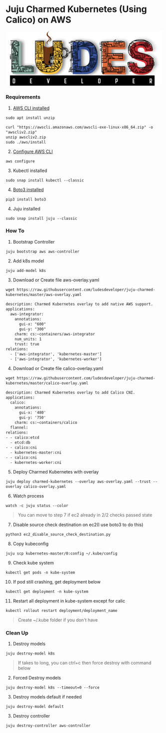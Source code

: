 # **Juju Charmed Kubernetes (Using Calico) on AWS**
<p align="center">
<img src="pic/ludes.png" width="500">
</p>

### **Requirements**
1. [AWS CLI installed](https://docs.aws.amazon.com/cli/latest/userguide/getting-started-install.html)
```
sudo apt install unzip
```
```
curl "https://awscli.amazonaws.com/awscli-exe-linux-x86_64.zip" -o "awscliv2.zip"
unzip awscliv2.zip
sudo ./aws/install
```
2. [Configure AWS CLI](https://docs.aws.amazon.com/cli/latest/userguide/cli-configure-quickstart.html#cli-configure-quickstart-config)
```
aws configure
```
3. Kubectl installed
```
sudo snap install kubectl --classic
```
4. [Boto3 installed](https://boto3.amazonaws.com/v1/documentation/api/latest/guide/quickstart.html)
```
pip3 install boto3
```
4. Juju installed
```
sudo snap install juju --classic
```
### **How To**
1. Bootstrap Controller
```
juju bootstrap aws aws-controller
```
2. Add k8s model
```
juju add-model k8s
```
3. Download or Create file aws-overlay.yaml
```
wget https://raw.githubusercontent.com/ludesdeveloper/juju-charmed-kubernetes/master/aws-overlay.yaml
```
```
description: Charmed Kubernetes overlay to add native AWS support.
applications:
  aws-integrator:
    annotations:
      gui-x: "600"
      gui-y: "300"
    charm: cs:~containers/aws-integrator
    num_units: 1
    trust: true
relations:
  - ['aws-integrator', 'kubernetes-master']
  - ['aws-integrator', 'kubernetes-worker']
```
4. Download or Create file calico-overlay.yaml
```
wget https://raw.githubusercontent.com/ludesdeveloper/juju-charmed-kubernetes/master/calico-overlay.yaml
```
```
description: Charmed Kubernetes overlay to add Calico CNI.
applications:
  calico:
    annotations:
      gui-x: '480'
      gui-y: '750'
    charm: cs:~containers/calico
  flannel:
relations:
- - calico:etcd
  - etcd:db
- - calico:cni
  - kubernetes-master:cni
- - calico:cni
  - kubernetes-worker:cni
```
5. Deploy Charmed Kubernetes with overlay
```
juju deploy charmed-kubernetes --overlay aws-overlay.yaml --trust --overlay calico-overlay.yaml
```
6. Watch process
```
watch -c juju status --color
```
> You can move to step 7 if ec2 already in 2/2 checks passed state
7. Disable source check destination on ec2(I use boto3 to do this)
```
python3 ec2_disable_source_check_destination.py 
```
8. Copy kubeconfig
```
juju scp kubernetes-master/0:config ~/.kube/config
```
9. Check kube system
```
kubectl get pods -n kube-system
```
10. If pod still crashing, get deployment below
```
kubectl get deployment -n kube-system
```
11. Restart all deployment in kube-system except for calic
```
kubectl rollout restart deployment/deployment_name
```
> Create ~/.kube folder if you don't have
### **Clean Up**
1. Destroy models
```
juju destroy-model k8s
```
> If takes to long, you can ctrl+c then force destroy with command below
2. Forced Destroy models
```
juju destroy-model k8s --timeout=0 --force
```
3. Destroy models default if needed
```
juju destroy-model default
```
3. Destroy controller
```
juju destroy-controller aws-controller
```
